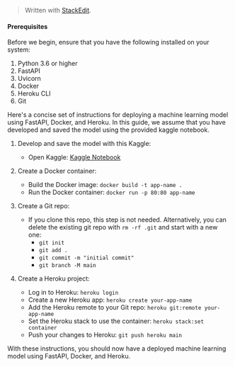 > Written with [StackEdit](https://stackedit.io/).

#### Prerequisites
Before we begin, ensure that you have the following installed on your system:

1.  Python 3.6 or higher
2.  FastAPI
3.  Uvicorn
4.  Docker
5.  Heroku CLI
6.  Git
  
Here's a concise set of instructions for deploying a machine learning model using FastAPI, Docker, and Heroku. In this guide, we assume that you have developed and saved the model using the provided kaggle notebook.

1.  Develop and save the model with this Kaggle:

    -   Open Kaggle: [Kaggle Notebook](https://www.kaggle.com/code/wuttipats/irisdataset-classification-model-naivebayes)
2.  Create a Docker container:
    
    -   Build the Docker image: `docker build -t app-name .`
    -   Run the Docker container: `docker run -p 80:80 app-name`
3.  Create a Git repo:
    
    -   If you clone this repo, this step is not needed. Alternatively, you can delete the existing git repo with `rm -rf .git` and start with a new one:
        -   `git init`
        -   `git add .`
        -   `git commit -m "initial commit"`
        -   `git branch -M main`
4.  Create a Heroku project:
    
    -   Log in to Heroku: `heroku login`
    -   Create a new Heroku app: `heroku create your-app-name`
    -   Add the Heroku remote to your Git repo: `heroku git:remote your-app-name`
    -   Set the Heroku stack to use the container: `heroku stack:set container`
    -   Push your changes to Heroku: `git push heroku main`

With these instructions, you should now have a deployed machine learning model using FastAPI, Docker, and Heroku.
